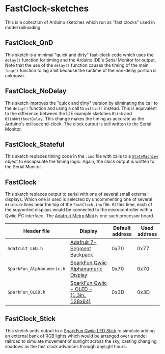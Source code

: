 # FastClock-sketches

This is a collection of Arduino sketches which run as "fast clocks" used in model railroading.

## FastClock_QnD

This sketch is a minimal "quick and dirty" fast-clock code which uses the `delay()` function for timing and the Arduino IDE's Serial Monitor for output.  Note that the use of the `delay()` function causes the timing of the main `loop()` function to lag a bit because the runtime of the non-delay portion is unknown.

## FastClock_NoDelay

This sketch improves the "quick and dirty" version by eliminating the call to the `delay()` function and using a call to `millis()` instead.  This is equivalent to the difference between the IDE example sketches `Blink` and `BlinkWithoutDelay`.  This change makes the timing as accurate as the Arduino's millisecond-clock.  The clock output is still written to the Serial Monitor.

## FastClock_Stateful

This sketch replaces timing code in the `.ino` file with calls to a [`StateMachine`](https://github.com/twrackers/StateMachine-library) object to encapsuate the timing logic.  Again, the clock output is written to the Serial Monitor.

## FastClock

This sketch replaces output to serial with one of several small external displays.  Which one is used is selected by uncommenting one of several `#include` lines near the top of the `FastClock.ino` file.  At this time, each of the supported displays would be connected to the microcontroller with a Qwiic I<sup>2</sup>C interface.  The [Adafruit Metro Mini](https://www.adafruit.com/product/2590) is one such processor board.

| Header file | Display | Default address | Used address |
| ----------- | ------- | ------- | ------- |
| `Adafruit_LED.h` | [Adafruit 7-Segment Backpack](https://www.adafruit.com/product/1269) | 0x70 | 0x77 |
| `SparkFun_Alphanumeric.h` | [SparkFun Qwiic Alphanumeric Display](https://www.sparkfun.com/products/16917) | 0x70 | 0x70 |
| `SparkFun_OLED.h` | [SparkFun Qwiic - OLED - (1.3in., 128x64)](https://www.sparkfun.com/products/23453) | 0x3D | 0x3D |

## FastClock_Stick

This sketch adds output to a [SparkFun Qwiic LED Stick](https://www.sparkfun.com/products/18354) to simulate adding an external bank of RGB lights which would be arranged over a model railroad to simulate movement of sunlight across the sky, casting changing shadows as the fast clock advances through daylight hours.